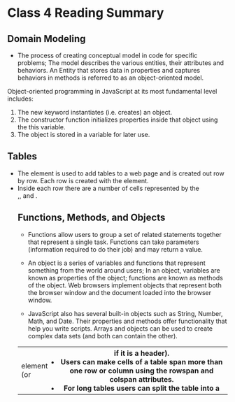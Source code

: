 # Class 4 Reading Summary

## Domain Modeling
- The process of creating conceptual model in code for specific problems; The model describes the various entities, their attributes and behaviors. An Entity that stores data in properties and captures behaviors in methods is referred to as an object-oriented model.

Object-oriented programming in JavaScript at its most fundamental level includes:

1. The new keyword instantiates (i.e. creates) an object.
1. The constructor function initializes properties inside that object using the this variable.
1. The object is stored in a variable for later use.

## Tables

- The <table> element is used to add tables to a web
page and is created out row by row. Each row is created
with the <tr> element.
- Inside each row there are a number of cells
represented by the <td> element (or <th> if it is a
header).
- Users can make cells of a table span more than one row
or column using the rowspan and colspan attributes.
- For long tables users can split the table into a <thead>,
<tbody>, and <tfoot>.

## Functions, Methods, and Objects

- Functions allow users to group a set of related
statements together that represent a single task.
Functions can take parameters (information required
to do their job) and may return a value.

- An object is a series of variables and functions that
represent something from the world around users;
In an object, variables are known as properties of the
object; functions are known as methods of the object.
Web browsers implement objects that represent both
the browser window and the document loaded into the
browser window.

- JavaScript also has several built-in objects such as
String, Number, Math, and Date. Their properties and
methods offer functionality that help you write scripts.
Arrays and objects can be used to create complex data
sets (and both can contain the other). 